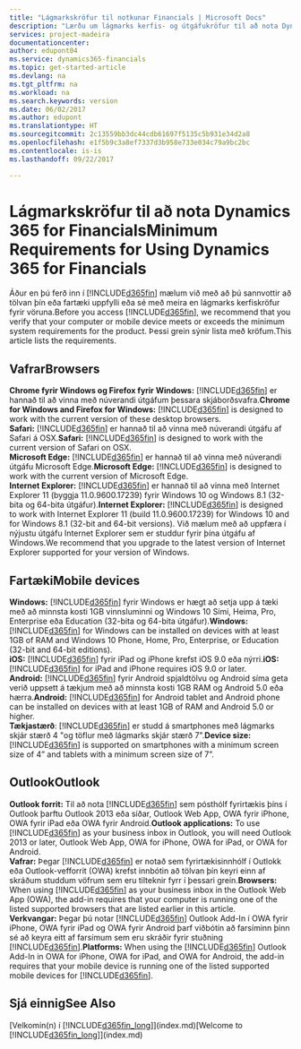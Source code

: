 ```yaml
---
title: "Lágmarkskröfur til notkunar Financials | Microsoft Docs"
description: "Lærðu um lágmarks kerfis- og útgáfukröfur til að nota Dynamics 365 for Financials."
services: project-madeira
documentationcenter: 
author: edupont04
ms.service: dynamics365-financials
ms.topic: get-started-article
ms.devlang: na
ms.tgt_pltfrm: na
ms.workload: na
ms.search.keywords: version
ms.date: 06/02/2017
ms.author: edupont
ms.translationtype: HT
ms.sourcegitcommit: 2c13559bb3dc44cdb61697f5135c5b931e34d2a8
ms.openlocfilehash: e1f5b9c3a8ef7337d3b958e733e034c79a9bc2bc
ms.contentlocale: is-is
ms.lasthandoff: 09/22/2017

---
```

# <a name="minimum-requirements-for-using-dynamics-365-for-financials"></a><span data-ttu-id="249da-103">Lágmarkskröfur til að nota Dynamics 365 for Financials</span><span class="sxs-lookup"><span data-stu-id="249da-103">Minimum Requirements for Using Dynamics 365 for Financials</span></span>
<span data-ttu-id="249da-104">Áður en þú ferð inn í [!INCLUDE[d365fin](includes/d365fin_md.md)] mælum við með að þú sannvottir að tölvan þín eða fartæki uppfylli eða sé með meira en lágmarks kerfiskröfur fyrir vöruna.</span><span class="sxs-lookup"><span data-stu-id="249da-104">Before you access [!INCLUDE[d365fin](includes/d365fin_md.md)], we recommend that you verify that your computer or mobile device meets or exceeds the minimum system requirements for the product.</span></span> <span data-ttu-id="249da-105">Þessi grein sýnir lista með kröfum.</span><span class="sxs-lookup"><span data-stu-id="249da-105">This article lists the requirements.</span></span>  

## <a name="browsers"></a><span data-ttu-id="249da-106">Vafrar</span><span class="sxs-lookup"><span data-stu-id="249da-106">Browsers</span></span>
<span data-ttu-id="249da-107">**Chrome fyrir Windows og Firefox fyrir Windows:** [!INCLUDE[d365fin](includes/d365fin_md.md)] er hannað til að vinna með núverandi útgáfum þessara skjáborðsvafra.</span><span class="sxs-lookup"><span data-stu-id="249da-107">**Chrome for Windows and Firefox for Windows:** [!INCLUDE[d365fin](includes/d365fin_md.md)] is designed to work with the current version of these desktop browsers.</span></span>  
<span data-ttu-id="249da-108">**Safari:** [!INCLUDE[d365fin](includes/d365fin_md.md)] er hannað til að vinna með núverandi útgáfu af Safari á OSX.</span><span class="sxs-lookup"><span data-stu-id="249da-108">**Safari:** [!INCLUDE[d365fin](includes/d365fin_md.md)] is designed to work with the current version of Safari on OSX.</span></span>  
<span data-ttu-id="249da-109">**Microsoft Edge:** [!INCLUDE[d365fin](includes/d365fin_md.md)] er hannað til að vinna með núverandi útgáfu Microsoft Edge.</span><span class="sxs-lookup"><span data-stu-id="249da-109">**Microsoft Edge:** [!INCLUDE[d365fin](includes/d365fin_md.md)] is designed to work with the current version of Microsoft Edge.</span></span>  
<span data-ttu-id="249da-110">**Internet Explorer:** [!INCLUDE[d365fin](includes/d365fin_md.md)] er hannað til að vinna með Internet Explorer 11 (byggja 11.0.9600.17239) fyrir Windows 10 og Windows 8.1 (32-bita og 64-bita útgáfur).</span><span class="sxs-lookup"><span data-stu-id="249da-110">**Internet Explorer:** [!INCLUDE[d365fin](includes/d365fin_md.md)] is designed to work with Internet Explorer 11 (build 11.0.9600.17239) for Windows 10 and for Windows 8.1 (32-bit and 64-bit versions).</span></span> <span data-ttu-id="249da-111">Við mælum með að uppfæra í nýjustu útgáfu Internet Explorer sem er studdur fyrir þína útgáfu af Windows.</span><span class="sxs-lookup"><span data-stu-id="249da-111">We recommend that you upgrade to the latest version of Internet Explorer supported for your version of Windows.</span></span>  

## <a name="mobile-devices"></a><span data-ttu-id="249da-112">Fartæki</span><span class="sxs-lookup"><span data-stu-id="249da-112">Mobile devices</span></span>
<span data-ttu-id="249da-113">**Windows:** [!INCLUDE[d365fin](includes/d365fin_md.md)] fyrir Windows er hægt að setja upp á tæki með að minnsta kosti 1GB vinnsluminni og Windows 10 Sími, Heima, Pro, Enterprise eða Education (32-bita og 64-bita útgáfur).</span><span class="sxs-lookup"><span data-stu-id="249da-113">**Windows:** [!INCLUDE[d365fin](includes/d365fin_md.md)] for Windows can be installed on devices with at least 1GB of RAM and Windows 10 Phone, Home, Pro, Enterprise, or Education (32-bit and 64-bit editions).</span></span>  
<span data-ttu-id="249da-114">**iOS:** [!INCLUDE[d365fin](includes/d365fin_md.md)] fyrir iPad og iPhone krefst iOS 9.0 eða nýrri.</span><span class="sxs-lookup"><span data-stu-id="249da-114">**iOS:** [!INCLUDE[d365fin](includes/d365fin_md.md)] for iPad and iPhone requires iOS 9.0 or later.</span></span>  
<span data-ttu-id="249da-115">**Android:** [!INCLUDE[d365fin](includes/d365fin_md.md)] fyrir Android spjaldtölvu og Android síma geta verið uppsett á tækjum með að minnsta kosti 1GB RAM og Android 5.0 eða hærra.</span><span class="sxs-lookup"><span data-stu-id="249da-115">**Android:** [!INCLUDE[d365fin](includes/d365fin_md.md)] for Android tablet and Android phone can be installed on devices with at least 1GB of RAM and Android 5.0 or higher.</span></span>  
<span data-ttu-id="249da-116">**Tækjastærð**: [!INCLUDE[d365fin](includes/d365fin_md.md)] er studd á smartphones með lágmarks skjár stærð 4 "og töflur með lágmarks skjár stærð 7".</span><span class="sxs-lookup"><span data-stu-id="249da-116">**Device size:** [!INCLUDE[d365fin](includes/d365fin_md.md)] is supported on smartphones with a minimum screen size of 4” and tablets with a minimum screen size of 7”.</span></span>  

## <a name="outlook"></a><span data-ttu-id="249da-117">Outlook</span><span class="sxs-lookup"><span data-stu-id="249da-117">Outlook</span></span>
<span data-ttu-id="249da-118">**Outlook forrit:** Til að nota [!INCLUDE[d365fin](includes/d365fin_md.md)] sem pósthólf fyrirtækis þíns í Outlook þarftu Outlook 2013 eða síðar, Outlook Web App, OWA fyrir iPhone, OWA fyrir iPad eða OWA fyrir Android.</span><span class="sxs-lookup"><span data-stu-id="249da-118">**Outlook applications:** To use [!INCLUDE[d365fin](includes/d365fin_md.md)] as your business inbox in Outlook, you will need Outlook 2013 or later, Outlook Web App, OWA for iPhone, OWA for iPad, or OWA for Android.</span></span>  
<span data-ttu-id="249da-119">**Vafrar:** Þegar [!INCLUDE[d365fin](includes/d365fin_md.md)] er notað sem fyrirtækisinnhólf í Outlokk eða Outlook-vefforrit (OWA) krefst innbótin að tölvan þín keyri einn af skráðum studdum vöfrum sem eru tilteknir fyrr í þessari grein.</span><span class="sxs-lookup"><span data-stu-id="249da-119">**Browsers:** When using [!INCLUDE[d365fin](includes/d365fin_md.md)] as your business inbox in the Outlook Web App (OWA), the add-in requires that your computer is running one of the listed supported browsers that are listed earlier in this article.</span></span>  
<span data-ttu-id="249da-120">**Verkvangar:** Þegar þú notar [!INCLUDE[d365fin](includes/d365fin_md.md)] Outlook Add-In í OWA fyrir iPhone, OWA fyrir iPad og OWA fyrir Android þarf viðbótin að farsíminn þinn sé að keyra eitt af farsímum sem eru skráðir fyrir stuðning [!INCLUDE[d365fin](includes/d365fin_md.md)].</span><span class="sxs-lookup"><span data-stu-id="249da-120">**Platforms:** When using the [!INCLUDE[d365fin](includes/d365fin_md.md)] Outlook Add-In in OWA for iPhone, OWA for iPad, and OWA for Android, the add-in requires that your mobile device is running one of the listed supported mobile devices for [!INCLUDE[d365fin](includes/d365fin_md.md)].</span></span>  

## <a name="see-also"></a><span data-ttu-id="249da-121">Sjá einnig</span><span class="sxs-lookup"><span data-stu-id="249da-121">See Also</span></span>
<span data-ttu-id="249da-122">[Velkomin(n) í [!INCLUDE[d365fin_long](includes/d365fin_long_md.md)]](index.md)</span><span class="sxs-lookup"><span data-stu-id="249da-122">[Welcome to [!INCLUDE[d365fin_long](includes/d365fin_long_md.md)]](index.md)</span></span>  

